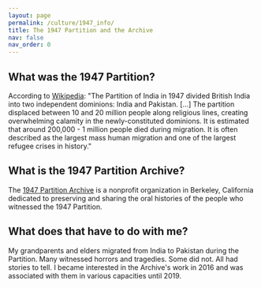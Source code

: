 ```yaml
---
layout: page
permalink: /culture/1947_info/
title: The 1947 Partition and the Archive
nav: false
nav_order: 0
---
```


<h2>What was the 1947 Partition?</h2>
According to <a href="https://en.wikipedia.org/wiki/Partition_of_India" target="_blank">Wikipedia</a>: "The Partition of India in 1947 divided British India into
two independent dominions: India and Pakistan. [...] The partition displaced between 10 and 20 million people along religious lines, creating overwhelming calamity in the newly-constituted dominions. It is estimated that around 200,000 - 1 million people died during migration. It is often described as the largest mass human migration and one of the largest refugee crises in history."

<h2>What is the 1947 Partition Archive?</h2>
The <a href="https://www.1947partitionarchive.org/about" target="_blank">1947 Partition Archive</a> is a nonprofit organization in Berkeley, California dedicated to preserving and sharing the oral histories of the people who witnessed the 1947 Partition.

<h2>What does that have to do with me?</h2>
My grandparents and elders migrated from India to Pakistan during the Partition. Many witnessed horrors and tragedies. Some did not. All had stories to tell. I became interested in the Archive's work in 2016 and was associated with them in various capacities until 2019.